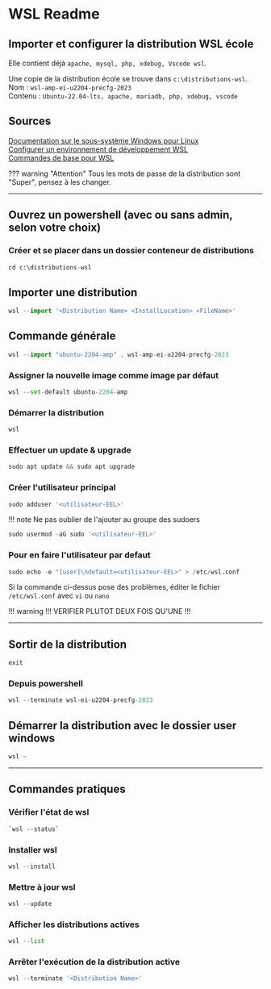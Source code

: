 # WSL Readme

## Importer et configurer la distribution WSL école

Elle contient déjà `apache, mysql, php, xdebug, Vscode wsl`.

Une copie de la distribution école se trouve dans `c:\distributions-wsl`.  
Nom : `wsl-amp-ei-u2204-precfg-2023`  
Contenu : `Ubuntu-22.04-lts, apache, mariadb, php, xdebug, vscode`

## Sources

[Documentation sur le sous-système Windows pour Linux](https://learn.microsoft.com/fr-fr/windows/wsl/)  
[Configurer un environnement de développement WSL](https://learn.microsoft.com/fr-fr/windows/wsl/setup/environment)  
[Commandes de base pour WSL](https://learn.microsoft.com/fr-fr/windows/wsl/basic-commands)  

??? warning "Attention"
    Tous les mots de passe de la distribution sont "Super", pensez à les changer.

-----------------------------

## Ouvrez un powershell (avec ou sans admin, selon votre choix)

### Créer et se placer dans un dossier conteneur de distributions

``` py
cd c:\distributions-wsl
```

## Importer une distribution

``` py
wsl --import '<Distribution Name> <InstallLocation> <FileName>'
```

## Commande générale

``` py
wsl --import "ubuntu-2204-amp" . wsl-amp-ei-u2204-precfg-2023
```

### Assigner la nouvelle image comme image par défaut

``` py
wsl --set-default ubuntu-2204-amp
```

### Démarrer la distribution

``` py
wsl
```

### Effectuer un update & upgrade

``` py
sudo apt update && sudo apt upgrade
```

### Créer l'utilisateur principal

``` py
sudo adduser '<utilisateur-EEL>'
```

!!! note
    Ne pas oublier de l'ajouter au groupe des sudoers

``` py
sudo usermod -aG sudo '<utilisateur-EEL>'
```

### Pour en faire l'utilisateur par defaut

``` py
sudo echo -e "[user]\ndefault=<utilisateur-EEL>" > /etc/wsl.conf
```

Si la commande ci-dessus pose des problèmes, éditer le fichier `/etc/wsl.conf` avec `vi` ou `nano`

!!! warning
    !!! VERIFIER PLUTOT DEUX FOIS QU'UNE !!!

-----------------------------

## Sortir de la distribution

``` py
exit
```

### Depuis powershell

``` py
wsl --terminate wsl-ei-u2204-precfg-2023
```

## Démarrer la distribution avec le dossier user windows

``` py
wsl ~
```

-----------------------------

## Commandes pratiques

### Vérifier l'état de wsl

``` py
`wsl --status`
```

### Installer wsl

``` py
wsl --install
```

### Mettre à jour wsl

``` py
wsl --update
```

### Afficher les distributions actives

``` py
wsl --list
```

### Arrêter l'exécution de la distribution active

``` py
wsl --terminate '<Distribution Name>'
```
